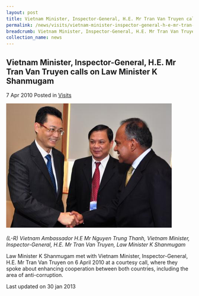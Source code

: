 ```yaml
---
layout: post
title: Vietnam Minister, Inspector-General, H.E. Mr Tran Van Truyen calls on Law Minister K Shanmugam
permalink: /news/visits/vietnam-minister-inspector-general-h-e-mr-tran-van-truyen-calls-on-law-minister-k-shanmugam/
breadcrumb: Vietnam Minister, Inspector-General, H.E. Mr Tran Van Truyen calls on Law Minister K Shanmugam
collection_name: news
---
```


Vietnam Minister, Inspector-General, H.E. Mr Tran Van Truyen calls on Law Minister K Shanmugam
---

7 Apr 2010 Posted in [Visits](/news/visits/)

<div class="image"><img src="/images/dsc_0253-copy-copy.jpg/"></div><br>
<i>(L-R) Vietnam Ambassador H.E Mr Nguyen Trung Thanh, Vietnam Minister, Inspector-General, H.E. Mr Tran Van Truyen, Law Minister K Shanmugam</i>

Law Minister K Shanmugam met with Vietnam Minister, Inspector-General, H.E. Mr Tran Van Truyen on 6 April 2010 at a courtesy call, where they spoke about enhancing cooperation between both countries, including the area of anti-corruption. 

<p class="right-side-updated">Last updated on 30 jan 2013</p>
